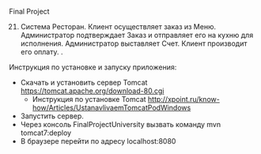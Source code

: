 Final Project

21. Система Ресторан. Клиент осуществляет заказ из Меню. 
Администратор подтверждает Заказ и отправляет его на кухню для исполнения. 
Администратор выставляет Счет. 
Клиент производит его оплату. .
 
 Инструкция по установке и запуску приложения:
 - Скачать и установить сервер Tomcat https://tomcat.apache.org/download-80.cgi
     - Инструкция по установке Tomcat http://xpoint.ru/know-how/Articles/UstanavlivaemTomcatPodWindows
 - Запустить сервер.
 - Через консоль  FinalProjectUniversity вызвать команду mvn tomcat7:deploy
 - В браузере перейти по адресу localhost:8080
 